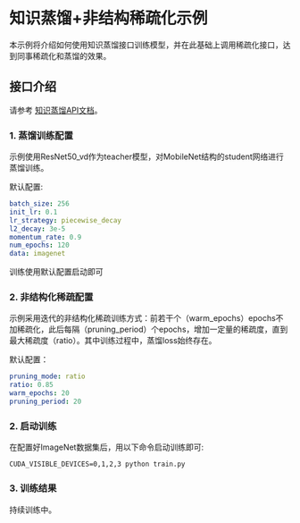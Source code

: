 # 知识蒸馏+非结构稀疏化示例

本示例将介绍如何使用知识蒸馏接口训练模型，并在此基础上调用稀疏化接口，达到同事稀疏化和蒸馏的效果。

## 接口介绍

请参考 [知识蒸馏API文档](https://paddlepaddle.github.io/PaddleSlim/api/single_distiller_api/)。

### 1. 蒸馏训练配置

示例使用ResNet50_vd作为teacher模型，对MobileNet结构的student网络进行蒸馏训练。

默认配置:

```yaml
batch_size: 256
init_lr: 0.1
lr_strategy: piecewise_decay
l2_decay: 3e-5
momentum_rate: 0.9
num_epochs: 120
data: imagenet
```
训练使用默认配置启动即可

### 2. 非结构化稀疏配置

示例采用迭代的非结构化稀疏训练方式：前若干个（warm_epochs）epochs不加稀疏化，此后每隔（pruning_period）个epochs，增加一定量的稀疏度，直到最大稀疏度（ratio）。其中训练过程中，蒸馏loss始终存在。

默认配置：

```yaml
pruning_mode: ratio
ratio: 0.85
warm_epochs: 20
pruning_period: 20
```

### 2. 启动训练

在配置好ImageNet数据集后，用以下命令启动训练即可:

```shell
CUDA_VISIBLE_DEVICES=0,1,2,3 python train.py
```

### 3. 训练结果

持续训练中。
